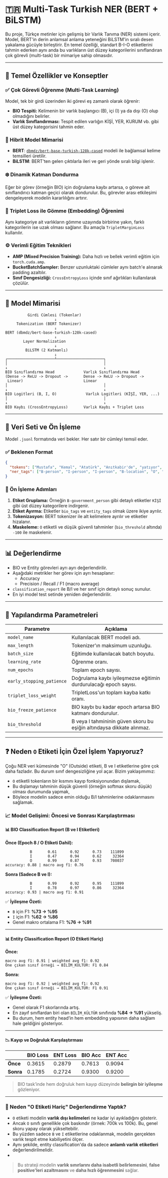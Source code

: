 
# 🇹🇷 Multi-Task Turkish NER (BERT + BiLSTM)

Bu proje, Türkçe metinler için gelişmiş bir Varlık Tanıma (NER) sistemi içerir. Model, BERT'in derin anlamsal anlama yeteneğini BiLSTM'in sıralı desen yakalama gücüyle birleştirir. En temel özelliği, standart B-I-O etiketlerini tahmin ederken aynı anda bu varlıkların üst düzey kategorilerini sınıflandıran çok görevli (multi-task) bir mimariye sahip olmasıdır.

---

## 🚀 Temel Özellikler ve Konseptler

### ✅ Çok Görevli Öğrenme (Multi-Task Learning)

Model, tek bir girdi üzerinden iki görevi eş zamanlı olarak öğrenir:

- **BIO Tespiti:** Kelimenin bir varlık başlangıcı (B), içi (I) ya da dışı (O) olup olmadığını belirler.
- **Varlık Sınıflandırması:** Tespit edilen varlığın KİŞİ, YER, KURUM vb. gibi üst düzey kategorisini tahmin eder.

### 🧱 Hibrit Model Mimarisi

- **BERT**: [`dbmdz/bert-base-turkish-128k-cased`](https://huggingface.co/dbmdz/bert-base-turkish-128k-cased) modeli ile bağlamsal kelime temsilleri üretilir.
- **BiLSTM**: BERT'ten gelen çıktılarla ileri ve geri yönde sıralı bilgi işlenir.

### ❄️ Dinamik Katman Dondurma

Eğer bir görev (örneğin BIO) için doğrulama kaybı artarsa, o göreve ait sınıflandırıcı katman geçici olarak dondurulur. Bu, görevler arası etkileşimi dengeleyerek modelin kararlılığını artırır.

### 🧲 Triplet Loss ile Gömme (Embedding) Öğrenimi

Aynı kategoriye ait varlıkların gömme uzayında birbirine yakın, farklı kategorilerin ise uzak olması sağlanır. Bu amaçla `TripletMarginLoss` kullanılır.

### ⚙️ Verimli Eğitim Teknikleri

- **AMP (Mixed Precision Training):** Daha hızlı ve bellek verimli eğitim için `torch.cuda.amp`.
- **BucketBatchSampler:** Benzer uzunluktaki cümleler aynı batch'e alınarak padding azaltılır.
- **Sınıf Dengesizliği:** `CrossEntropyLoss` içinde sınıf ağırlıkları kullanılarak çözülür.

---

## 🧠 Model Mimarisi

```
          Girdi Cümlesi (Tokenlar)
                      ↓
     Tokenization (BERT Tokenizer)
                      ↓
BERT (dbmdz/bert-base-turkish-128k-cased)
                      ↓
        Layer Normalization
                      ↓
         BiLSTM (2 Katmanlı)
                      ↓
┌─────────────────────┴─────────────────────┐
│                                           │
↓                                           ↓
BIO Sınıflandırma Head             Varlık Sınıflandırma Head
(Dense -> ReLU -> Dropout ->       Dense -> ReLU -> Dropout ->
 Linear)                           Linear
│                                           │
↓                                           ↓
BIO Logitleri (B, I, O)             Varlık Logitleri (KİŞİ, YER, ...)
│                                           │
↓                                           ↓
BIO Kaybı (CrossEntropyLoss)       Varlık Kaybı + Triplet Loss
```

---

## 📂 Veri Seti ve Ön İşleme

Model `.jsonl` formatında veri bekler. Her satır bir cümleyi temsil eder.

### ✅ Beklenen Format

```json
{
  "tokens": ["Mustafa", "Kemal", "Atatürk", "Anıtkabir'de", "yatıyor", "."],
  "ner_tags": ["B-person", "I-person", "I-person", "B-location", "O", "O"]
}
```

### 🔧 Ön İşleme Adımları

1. **Etiket Gruplama:** Örneğin `B-government_person` gibi detaylı etiketler `KİŞİ` gibi üst düzey kategorilere indirgenir.
2. **Etiket Ayırma:** Etiketler `bio_tags` ve `entity_tags` olmak üzere ikiye ayrılır.
3. **Tokenizasyon:** BERT tokenizer ile alt kelimelere ayrılır ve etiketler hizalanır.
4. **Maskeleme:** `O` etiketli ve düşük güvenli tahminler (`bio_threshold` altında) `-100` ile maskelenir.

---

## 📊 Değerlendirme

- BIO ve Entity görevleri ayrı ayrı değerlendirilir.
- Aşağıdaki metrikler her görev için ayrı hesaplanır:
  - Accuracy
  - Precision / Recall / F1 (macro average)
- `classification_report` ile B/I ve her sınıf için detaylı sonuç sunulur.
- En iyi model test setinde yeniden değerlendirilir.

---

## 🧩 Yapılandırma Parametreleri

| Parametre | Açıklama |
|-----------|----------|
| `model_name` | Kullanılacak BERT modeli adı. |
| `max_length` | Tokenizer'ın maksimum uzunluğu. |
| `batch_size` | Eğitimde kullanılacak batch boyutu. |
| `learning_rate` | Öğrenme oranı. |
| `num_epochs` | Toplam epoch sayısı. |
| `early_stopping_patience` | Doğrulama kaybı iyileşmezse eğitimin durdurulacağı epoch sayısı. |
| `triplet_loss_weight` | TripletLoss'un toplam kayba katkı oranı. |
| `bio_freeze_patience` | BIO kaybı bu kadar epoch artarsa BIO katmanı dondurulur. |
| `bio_threshold` | B veya I tahmininin güven skoru bu eşiğin altındaysa dikkate alınmaz. |

---

## ❓ Neden `O` Etiketi İçin Özel İşlem Yapıyoruz?

Çoğu NER veri kümesinde "O" (Outside) etiketi, B ve I etiketlerine göre çok daha fazladır. Bu durum sınıf dengesizliğine yol açar. Bizim yaklaşımımız:

- `O` etiketli tokenların bir kısmını kayıp fonksiyonundan dışlamak,
- Bu dışlamayı tahminin düşük güvenli (örneğin softmax skoru düşük) olması durumunda yapmak,
- Böylece modelin sadece emin olduğu B/I tahminlerine odaklanmasını sağlamak.

### 📈 Model Gelişimi: Öncesi ve Sonrası Karşılaştırması

#### 📊 BIO Classification Report (B ve I Etiketleri)

**Önce (Epoch 8 / O Etiketi Dahil):**
```
           B       0.61      0.92      0.73    111899
           I       0.47      0.94      0.62     32364
           O       0.99      0.87      0.93    708037
accuracy: 0.88 | macro avg f1: 0.76
```

**Sonra (Sadece B ve I):**
```
           B       0.99      0.92      0.95    111899
           I       0.78      0.97      0.86     32364
accuracy: 0.93 | macro avg f1: 0.91
```

✅ **İyileşme Özeti:**  
- `B` için F1: **%73 → %95**  
- `I` için F1: **%62 → %86**  
- Genel makro ortalama F1: **%76 → %91**

---

#### 📊 Entity Classification Report (O Etiketi Hariç)

**Önce:**
```
macro avg f1: 0.91 | weighted avg f1: 0.92
Öne çıkan sınıf örneği → BİLİM_KÜLTÜR: F1 0.84
```

**Sonra:**
```
macro avg f1: 0.92 | weighted avg f1: 0.92
Öne çıkan sınıf örneği → BİLİM_KÜLTÜR: F1 0.91
```

✅ **İyileşme Özeti:**
- Genel olarak F1 skorlarında artış.
- En zayıf sınıflardan biri olan `BİLİM_KÜLTÜR` sınıfında **%84 → %91** yükseliş.
- Bu durum, hem entity head’in hem embedding yapısının daha sağlam hale geldiğini gösteriyor.

---

#### 📉 Kayıp ve Doğruluk Karşılaştırması

|            | BIO Loss | ENT Loss | BIO Acc | ENT Acc |
|------------|----------|----------|---------|----------|
| **Önce**   | 0.3615   | 0.2879   | 0.7613  | 0.9094   |
| **Sonra**  | 0.1785   | 0.2724   | 0.9300  | 0.9200   |

> BIO task’inde hem doğruluk hem kayıp düzeyinde **belirgin bir iyileşme** gözleniyor.

---

### 📌 Neden "O Etiketi Hariç" Değerlendirme Yaptık?

- `O` etiketi modelin **varlık dışı kelimeleri** ne kadar iyi ayıkladığını gösterir.
- Ancak `O` sınıfı genellikle çok baskındır (örnek: 700k vs 100k). Bu, genel skoru yapay olarak yükseltebilir.
- Bu yüzden sadece `B` ve `I` etiketlerine odaklanmak, modelin gerçekten varlık tespit etme kabiliyetini ölçer.
- Aynı şekilde, entity classification'da da sadece **anlamlı varlık etiketleri** değerlendirilmelidir.
- 
> Bu strateji modelin **varlık sınırlarını daha isabetli belirlemesini**, **false positive'leri azaltmasını** ve **daha hızlı öğrenmesini** sağlar.



